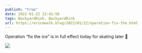 ```yaml
---
publish: "true"
date: 2022-01-22 12:41:56
tags: BackyardRink, BackyardRink
url: https://ericmwalk.blog/2022/01/22/operation-fix-the.html
---
```


Operation “fix the ice” is in full effect today for skating later 🏒


![](https://ericmwalk.blog/uploads/2022/091794dcc8.jpg)